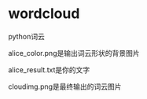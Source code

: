 # wordcloud
python词云  

alice_color.png是输出词云形状的背景图片  

alice_result.txt是你的文字  

cloudimg.png是最终输出的词云图片
